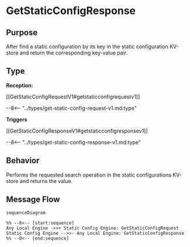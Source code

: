 <div class="message" markdown>


# GetStaticConfigResponse

## Purpose

<!-- --8<-- [start:purpose] -->
After find a static configuration by its key in the static configuration KV-store and return the corresponding key-value pair.
<!-- --8<-- [end:purpose] -->

## Type

<!-- --8<-- [start:type] -->
**Reception:**

[[GetStaticConfigRequestV1#getstaticconfigrequestv1]]

--8<-- "../types/get-static-config-request-v1.md:type"

**Triggers**

[[GetStaticConfigResponseV1#getstaticconfigresponsev1]]

--8<-- "../types/get-static-config-response-v1.md:type"

<!-- --8<-- [end:type] -->

## Behavior

<!-- --8<-- [start:behavior] -->
Performs the requested search operation in the static configurations KV-store and returns the value.
<!-- --8<-- [end:behavior] -->


## Message Flow

<!-- --8<-- [start:messages] -->
```mermaid
sequenceDiagram

%% --8<-- [start:sequence]
Any Local Engine ->>+ Static Config Engine: GetStaticConfigRequest
Static Config Engine -->>- Any Local Engine: GetStaticConfigResponse
%% --8<-- [end:sequence]
```

<!-- --8<-- [end:messages] -->

</div>